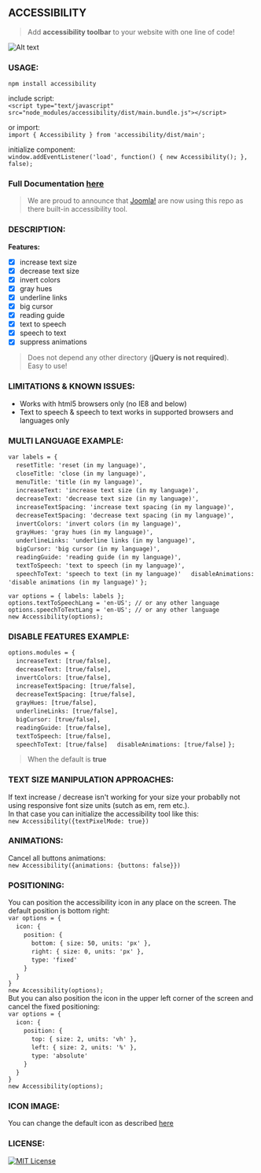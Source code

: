 ## ACCESSIBILITY
>Add **accessibility toolbar** to your website with one line of code!

![Alt text](https://raw.githubusercontent.com/ranbuch/accessibility/master/accessibility.png "accessibility icon")

### USAGE:

`npm install accessibility`

include script:  
`<script type="text/javascript" src="node_modules/accessibility/dist/main.bundle.js"></script>`  

or import:  
`import { Accessibility } from 'accessibility/dist/main';`

initialize component:  
`window.addEventListener('load', function() {
    new Accessibility();
}, false);`

### Full Documentation [here](https://ranbuch.github.io/accessibility/)

>We are proud to announce that [Joomla!](https://www.joomdev.com/blog/entry/enable-joomla-4-accessibility) are now using this repo as there built-in accessibility tool.

### DESCRIPTION:
**Features:**
- [x]  increase text size
- [x]  decrease text size
- [x]  invert colors
- [x]  gray hues
- [x]  underline links
- [x]  big cursor
- [x]  reading guide
- [x]  text to speech 
- [x]  speech to text
- [x]  suppress animations

>Does not depend any other directory (**jQuery is not required**).  
Easy to use!

### LIMITATIONS & KNOWN ISSUES:
* Works with html5 browsers only (no IE8 and below)
* Text to speech & speech to text works in supported browsers and languages only

### MULTI LANGUAGE EXAMPLE:

`var labels = {`  
&nbsp;&nbsp;&nbsp;&nbsp;`resetTitle: 'reset (in my language)',`  
&nbsp;&nbsp;&nbsp;&nbsp;`closeTitle: 'close (in my language)',`  
&nbsp;&nbsp;&nbsp;&nbsp;`menuTitle: 'title (in my language)',`  
&nbsp;&nbsp;&nbsp;&nbsp;`increaseText: 'increase text size (in my language)',`  
&nbsp;&nbsp;&nbsp;&nbsp;`decreaseText: 'decrease text size (in my language)',`  
&nbsp;&nbsp;&nbsp;&nbsp;`increaseTextSpacing: 'increase text spacing (in my language)',`  
&nbsp;&nbsp;&nbsp;&nbsp;`decreaseTextSpacing: 'decrease text spacing (in my language)',`  
&nbsp;&nbsp;&nbsp;&nbsp;`invertColors: 'invert colors (in my language)',`  
&nbsp;&nbsp;&nbsp;&nbsp;`grayHues: 'gray hues (in my language)',`  
&nbsp;&nbsp;&nbsp;&nbsp;`underlineLinks: 'underline links (in my language)',`  
&nbsp;&nbsp;&nbsp;&nbsp;`bigCursor: 'big cursor (in my language)',`  
&nbsp;&nbsp;&nbsp;&nbsp;`readingGuide: 'reading guide (in my language)',`  
&nbsp;&nbsp;&nbsp;&nbsp;`textToSpeech: 'text to speech (in my language)',`  
&nbsp;&nbsp;&nbsp;&nbsp;`speechToText: 'speech to text (in my language)'`
&nbsp;&nbsp;&nbsp;&nbsp;`disableAnimations: 'disable animations (in my language)'`
`};`  

`var options = { labels: labels };`  
`options.textToSpeechLang = 'en-US'; // or any other language`  
`options.speechToTextLang = 'en-US'; // or any other language`  
`new Accessibility(options);`

### DISABLE FEATURES EXAMPLE:  
`options.modules = {`  
&nbsp;&nbsp;&nbsp;&nbsp;`increaseText: [true/false],`  
&nbsp;&nbsp;&nbsp;&nbsp;`decreaseText: [true/false],`  
&nbsp;&nbsp;&nbsp;&nbsp;`invertColors: [true/false],`  
&nbsp;&nbsp;&nbsp;&nbsp;`increaseTextSpacing: [true/false],`  
&nbsp;&nbsp;&nbsp;&nbsp;`decreaseTextSpacing: [true/false],`  
&nbsp;&nbsp;&nbsp;&nbsp;`grayHues: [true/false],`  
&nbsp;&nbsp;&nbsp;&nbsp;`underlineLinks: [true/false],`  
&nbsp;&nbsp;&nbsp;&nbsp;`bigCursor: [true/false],`  
&nbsp;&nbsp;&nbsp;&nbsp;`readingGuide: [true/false],`  
&nbsp;&nbsp;&nbsp;&nbsp;`textToSpeech: [true/false],`  
&nbsp;&nbsp;&nbsp;&nbsp;`speechToText: [true/false]`
&nbsp;&nbsp;&nbsp;&nbsp;`disableAnimations: [true/false]`
`};`

>When the default is **true**

### TEXT SIZE MANIPULATION APPROACHES:
If text increase / decrease isn't working for your size your probablly not using responsive font size units (sutch as em, rem etc.).  
In that case you can initialize the accessibility tool like this:  
`new Accessibility({textPixelMode: true})`

### ANIMATIONS:
Cancel all buttons animations:  
`new Accessibility({animations: {buttons: false}})`

### POSITIONING:
You can position the accessibility icon in any place on the screen. The default position is bottom right:  
`var options = {`  
&nbsp;&nbsp;&nbsp;&nbsp;`icon: {`  
&nbsp;&nbsp;&nbsp;&nbsp;&nbsp;&nbsp;&nbsp;&nbsp;`position: {`  
&nbsp;&nbsp;&nbsp;&nbsp;&nbsp;&nbsp;&nbsp;&nbsp;&nbsp;&nbsp;&nbsp;&nbsp;`bottom: { size: 50, units: 'px' },`  
&nbsp;&nbsp;&nbsp;&nbsp;&nbsp;&nbsp;&nbsp;&nbsp;&nbsp;&nbsp;&nbsp;&nbsp;`right: { size: 0, units: 'px' },`  
&nbsp;&nbsp;&nbsp;&nbsp;&nbsp;&nbsp;&nbsp;&nbsp;&nbsp;&nbsp;&nbsp;&nbsp;`type: 'fixed'`  
&nbsp;&nbsp;&nbsp;&nbsp;&nbsp;&nbsp;&nbsp;&nbsp;`}`  
&nbsp;&nbsp;&nbsp;&nbsp;`}`  
`}`  
`new Accessibility(options);`  
But you can also position the icon in the upper left corner of the screen and cancel the fixed positioning:  
`var options = {`  
&nbsp;&nbsp;&nbsp;&nbsp;`icon: {`  
&nbsp;&nbsp;&nbsp;&nbsp;&nbsp;&nbsp;&nbsp;&nbsp;`position: {`  
&nbsp;&nbsp;&nbsp;&nbsp;&nbsp;&nbsp;&nbsp;&nbsp;&nbsp;&nbsp;&nbsp;&nbsp;`top: { size: 2, units: 'vh' },`  
&nbsp;&nbsp;&nbsp;&nbsp;&nbsp;&nbsp;&nbsp;&nbsp;&nbsp;&nbsp;&nbsp;&nbsp;`left: { size: 2, units: '%' },`  
&nbsp;&nbsp;&nbsp;&nbsp;&nbsp;&nbsp;&nbsp;&nbsp;&nbsp;&nbsp;&nbsp;&nbsp;`type: 'absolute'`  
&nbsp;&nbsp;&nbsp;&nbsp;&nbsp;&nbsp;&nbsp;&nbsp;`}`  
&nbsp;&nbsp;&nbsp;&nbsp;`}`  
`}`  
`new Accessibility(options);`

### ICON IMAGE:
You can change the default icon as described [here](https://ranbuch.github.io/accessibility#icon-image)

### LICENSE:
[![MIT License](https://img.shields.io/badge/license-MIT-blue.svg?style=flat)](https://spdx.org/licenses/MIT)

